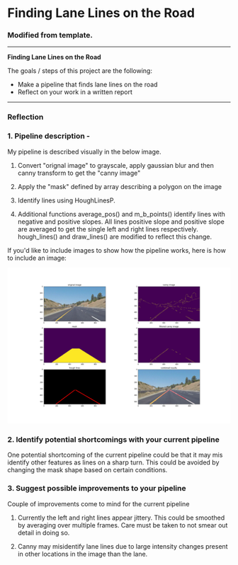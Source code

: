 # **Finding Lane Lines on the Road** 

### Modified from template.

---

**Finding Lane Lines on the Road**

The goals / steps of this project are the following:
* Make a pipeline that finds lane lines on the road
* Reflect on your work in a written report


[//]: # (Image References)

[image1]: ./examples/grayscale.jpg "Grayscale"
[image2]: ./pipeline.png "Pipeline"

---

### Reflection

### 1. Pipeline description - 

My pipeline is described visually in the below image. 

1. Convert "orignal image" to grayscale, apply gaussian blur and then canny transform to get the "canny image"

2. Apply the "mask" defined by array describing a polygon on the image

3. Identify lines using HoughLinesP. 

4. Additional functions average_pos() and m_b_points() identify lines with negative and positive slopes. All lines positive slope and positive slope are averaged to get the single left and right lines respectively. hough_lines() and draw_lines() are modified to reflect this change.

If you'd like to include images to show how the pipeline works, here is how to include an image: 

![alt text][image2]


### 2. Identify potential shortcomings with your current pipeline


One potential shortcoming of the current pipeline could be that it may mis identify other features as lines on a sharp turn. This could be avoided by changing the mask shape based on certain conditions.


### 3. Suggest possible improvements to your pipeline

Couple of improvements come to mind for the current pipeline

1. Currently the left and right lines appear jittery. This could be smoothed by averaging over multiple frames. Care must be taken to not smear out detail in doing so.

2. Canny may misidentify lane lines due to large intensity changes present in other locations in the image than the lane. 